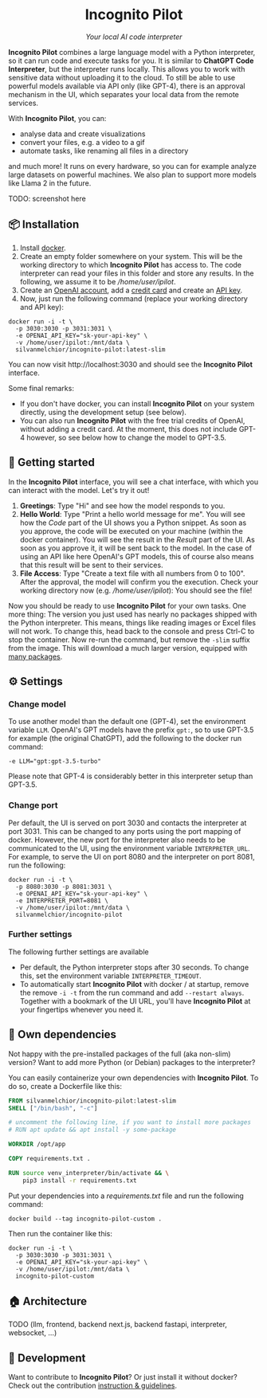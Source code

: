 <h1 align="center">Incognito Pilot</h1>

<p align="center"><em>Your local AI code interpreter</em></p>

**Incognito Pilot** combines a large language model with a Python interpreter, so it can run code and execute tasks for you.
It is similar to **ChatGPT Code Interpreter**, but the interpreter runs locally.
This allows you to work with sensitive data without uploading it to the cloud.
To still be able to use powerful models available via API only (like GPT-4), there is an approval mechanism in the UI, which separates your local data from the remote services.

With **Incognito Pilot**, you can:

- analyse data and create visualizations
- convert your files, e.g. a video to a gif
- automate tasks, like renaming all files in a directory

and much more!
It runs on every hardware, so you can for example analyze large datasets on powerful machines.
We also plan to support more models like Llama 2 in the future.

TODO: screenshot here

## :package: Installation

1. Install [docker](https://www.docker.com/).
2. Create an empty folder somewhere on your system.
   This will be the working directory to which **Incognito Pilot** has access to.
   The code interpreter can read your files in this folder and store any results.
   In the following, we assume it to be */home/user/ipilot*.
3. Create an [OpenAI account](https://platform.openai.com),
   add a [credit card](https://platform.openai.com/account/billing/payment-methods)
   and create an [API key](https://platform.openai.com/account/api-keys).
4. Now, just run the following command (replace your working directory and API key):

```shell
docker run -i -t \
  -p 3030:3030 -p 3031:3031 \
  -e OPENAI_API_KEY="sk-your-api-key" \
  -v /home/user/ipilot:/mnt/data \
  silvanmelchior/incognito-pilot:latest-slim
```

You can now visit http://localhost:3030 and should see the **Incognito Pilot** interface.

Some final remarks:

- If you don't have docker, you can install **Incognito Pilot** on your system directly, using the development setup (see below).
- You can also run **Incognito Pilot** with the free trial credits of OpenAI, without adding a credit card.
  At the moment, this does not include GPT-4 however, so see below how to change the model to GPT-3.5.

## :rocket: Getting started

In the **Incognito Pilot** interface, you will see a chat interface, with which you can interact with the model.
Let's try it out!

1. **Greetings**: Type "Hi" and see how the model responds to you.
2. **Hello World**: Type "Print a hello world message for me".
   You will see how the *Code* part of the UI shows you a Python snippet.
   As soon as you approve, the code will be executed on your machine (within the docker container).
   You will see the result in the *Result* part of the UI.
   As soon as you approve it, it will be sent back to the model.
   In the case of using an API like here OpenAI's GPT models, this of course also means that this result will be sent to their services.
3. **File Access**: Type "Create a text file with all numbers from 0 to 100".
   After the approval, the model will confirm you the execution.
   Check your working directory now (e.g. */home/user/ipilot*): You should see the file!

Now you should be ready to use **Incognito Pilot** for your own tasks.
One more thing: The version you just used has nearly no packages shipped with the Python interpreter.
This means, things like reading images or Excel files will not work.
To change this, head back to the console and press Ctrl-C to stop the container.
Now re-run the command, but remove the `-slim` suffix from the image.
This will download a much larger version, equipped with [many packages](/docker/requirements_full.txt).

## :gear: Settings

### Change model

To use another model than the default one (GPT-4), set the environment variable `LLM`.
OpenAI's GPT models have the prefix `gpt:`, so to use GPT-3.5 for example (the original ChatGPT), add the following to the docker run command:

```shell
-e LLM="gpt:gpt-3.5-turbo"
```

Please note that GPT-4 is considerably better in this interpreter setup than GPT-3.5.

### Change port

Per default, the UI is served on port 3030 and contacts the interpreter at port 3031.
This can be changed to any ports using the port mapping of docker.
However, the new port for the interpreter also needs to be communicated to the UI, using the environment variable `INTERPRETER_URL`.
For example, to serve the UI on port 8080 and the interpreter on port 8081, run the following:

```shell
docker run -i -t \
  -p 8080:3030 -p 8081:3031 \
  -e OPENAI_API_KEY="sk-your-api-key" \
  -e INTERPRETER_PORT=8081 \
  -v /home/user/ipilot:/mnt/data \
  silvanmelchior/incognito-pilot
```

### Further settings

The following further settings are available

- Per default, the Python interpreter stops after 30 seconds.
  To change this, set the environment variable `INTERPRETER_TIMEOUT`. 
- To automatically start **Incognito Pilot** with docker / at startup, remove the remove `-i -t` from the run command and add `--restart always`.
  Together with a bookmark of the UI URL, you'll have **Incognito Pilot** at your fingertips whenever you need it.

## :toolbox: Own dependencies

Not happy with the pre-installed packages of the full (aka non-slim) version?
Want to add more Python (or Debian) packages to the interpreter?

You can easily containerize your own dependencies with **Incognito Pilot**.
To do so, create a Dockerfile like this:

```dockerfile
FROM silvanmelchior/incognito-pilot:latest-slim
SHELL ["/bin/bash", "-c"]

# uncomment the following line, if you want to install more packages
# RUN apt update && apt install -y some-package

WORKDIR /opt/app

COPY requirements.txt .

RUN source venv_interpreter/bin/activate && \
    pip3 install -r requirements.txt
```

Put your dependencies into a *requirements.txt* file and run the following command:

```shell
docker build --tag incognito-pilot-custom .
```

Then run the container like this:

```shell
docker run -i -t \
  -p 3030:3030 -p 3031:3031 \
  -e OPENAI_API_KEY="sk-your-api-key" \
  -v /home/user/ipilot:/mnt/data \
  incognito-pilot-custom
```

## :house: Architecture

TODO (llm, frontend, backend next.js, backend fastapi, interpreter, websocket, ...)

## :wrench: Development

Want to contribute to **Incognito Pilot**?
Or just install it without docker?
Check out the contribution [instruction & guidelines](/CONTRIBUTING.md).
